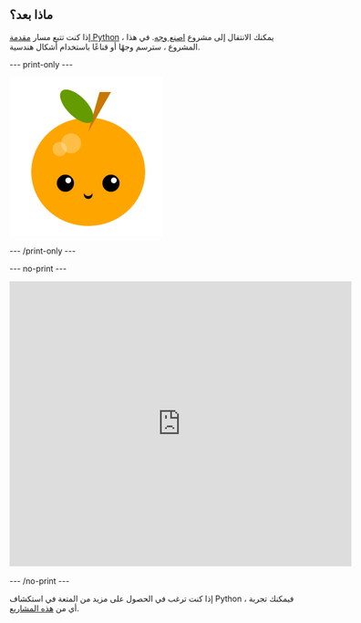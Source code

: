 ## ماذا بعد؟

إذا كنت تتبع مسار [مقدمة Python](https://projects.raspberrypi.org/en/raspberrypi/python-intro) ، يمكنك الانتقال إلى مشروع [اصنع وجه](https://projects.raspberrypi.org/en/projects/make-a-face). في هذا المشروع ، سترسم وجهًا أو قناعًا باستخدام أشكال هندسية.

--- print-only ---

![اصنع مشروعًا للوجه](images/make-a-face-project.png)

--- /print-only ---

--- no-print ---

<iframe src="https://trinket.io/embed/python/6bad88800b?outputOnly=true&start=result" width="600" height="500" frameborder="0" marginwidth="0" marginheight="0" allowfullscreen mark="crwd-mark">
</iframe>

--- /no-print ---

إذا كنت ترغب في الحصول على مزيد من المتعة في استكشاف Python ، فيمكنك تجربة أي من [هذه المشاريع](https://projects.raspberrypi.org/en/projects?software%5B%5D=python).
